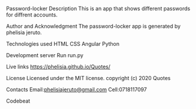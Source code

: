 Password-locker
Description
This is an app that shows different passwords for diffrent accounts.

Author and Acknowledgment
The password-locker  app is generated by phelisia jeruto.

Technologies used
HTML CSS Angular Python

Development server
Run run.py

Live links
https://phelisia.github.io/Quotes/

License
Licensed under the MIT license. copyright (c) 2020 Quotes

Contacts
Email:phelisiajeruto@gmail.com Cell:0718117097

Codebeat

